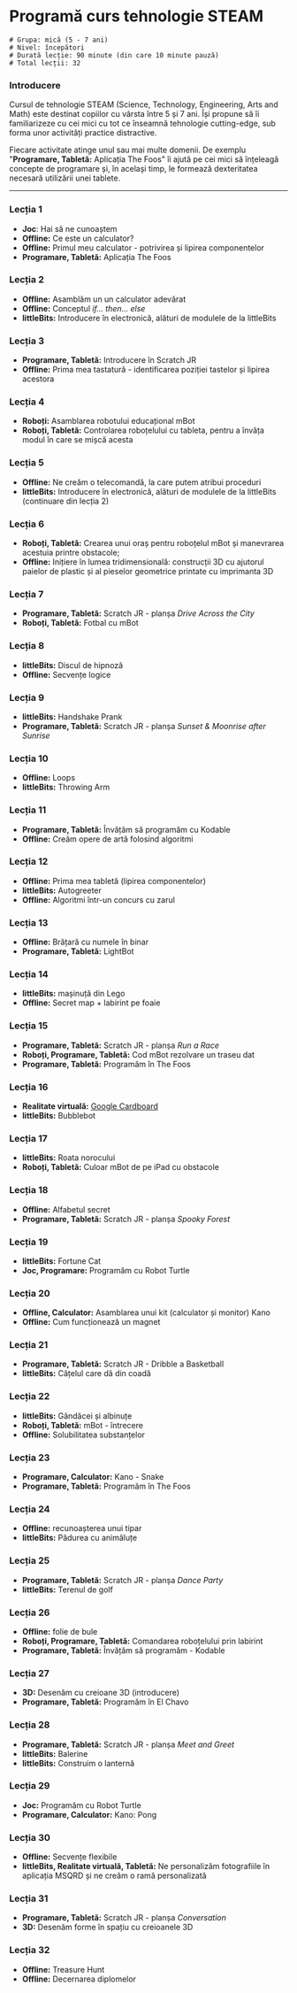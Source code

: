 # Programă curs tehnologie STEAM

    # Grupa: mică (5 - 7 ani)
    # Nivel: începători
    # Durată lecție: 90 minute (din care 10 minute pauză)
    # Total lecții: 32

### Introducere

Cursul de tehnologie STEAM (Science, Technology, Engineering, Arts and Math) este destinat copiilor cu vârsta între 5 și 7 ani. Își propune să îi familiarizeze cu cei mici cu tot ce înseamnă tehnologie cutting-edge, sub forma unor activități practice distractive.

Fiecare activitate atinge unul sau mai multe domenii. De exemplu "**Programare, Tabletă:** Aplicația The Foos" îi ajută pe cei mici să înțeleagă concepte de programare și, în același timp, le formează dexteritatea necesară utilizării unei tablete.

---

### Lecția 1
- **Joc**: Hai să ne cunoaștem
- **Offline:** Ce este un calculator?
- **Offline:** Primul meu calculator - potrivirea și lipirea componentelor
- **Programare, Tabletă:** Aplicația The Foos

### Lecția 2
- **Offline:** Asamblăm un un calculator adevărat
- **Offline:** Conceptul *if... then... else*
- **littleBits:** Introducere în electronică, alături de modulele de la littleBits

### Lecția 3
- **Programare, Tabletă:** Introducere în Scratch JR
- **Offline:** Prima mea tastatură - identificarea poziției tastelor și lipirea acestora

### Lecția 4
- **Roboți:** Asamblarea robotului educațional mBot
- **Roboți, Tabletă:** Controlarea roboțelului cu tableta, pentru a învăța modul în care se mișcă acesta

### Lecția 5
- **Offline:** Ne creăm o telecomandă, la care putem atribui proceduri
- **littleBits:** Introducere în electronică, alături de modulele de la littleBits (continuare din lecția 2)

### Lecția 6
- **Roboți, Tabletă:** Crearea unui oraș pentru roboțelul mBot și manevrarea acestuia printre obstacole;
- **Offline:** Inițiere în lumea tridimensională: construcții 3D cu ajutorul paielor de plastic și al pieselor geometrice printate cu imprimanta 3D

### Lecția 7
- **Programare, Tabletă:** Scratch JR - planșa *Drive Across the City*
- **Roboți, Tabletă:** Fotbal cu mBot

### Lecția 8
- **littleBits:** Discul de hipnoză
- **Offline:** Secvențe logice

### Lecția 9
- **littleBits:** Handshake Prank
- **Programare, Tabletă:** Scratch JR - planșa *Sunset & Moonrise after Sunrise*

### Lecția 10
- **Offline:** Loops
- **littleBits:** Throwing Arm

### Lecția 11
- **Programare, Tabletă:** Învățăm să programăm cu Kodable
- **Offline:** Creăm opere de artă folosind algoritmi

### Lecția 12
- **Offline:** Prima mea tabletă (lipirea componentelor)
- **littleBits:** Autogreeter
- **Offline:** Algoritmi într-un concurs cu zarul

### Lecția 13
- **Offline:** Brățară cu numele în binar
- **Programare, Tabletă:** LightBot

### Lecția 14
- **littleBits:** mașinuță din Lego
- **Offline:** Secret map + labirint pe foaie

### Lecția 15
- **Programare, Tabletă:** Scratch JR - planșa *Run a Race*
- **Roboți, Programare, Tabletă:** Cod mBot rezolvare un traseu dat
- **Programare, Tabletă:** Programăm în The Foos

### Lecția 16
- **Realitate virtuală:** [Google Cardboard](https://vr.google.com/cardboard/)
- **littleBits:** Bubblebot

### Lecția 17
- **littleBits:** Roata norocului
- **Roboți, Tabletă:** Culoar mBot de pe iPad cu obstacole

### Lecția 18
- **Offline:** Alfabetul secret
- **Programare, Tabletă:** Scratch JR - planșa *Spooky Forest*

### Lecția 19
- **littleBits:** Fortune Cat
- **Joc, Programare:** Programăm cu Robot Turtle

### Lecția 20
- **Offline, Calculator:** Asamblarea unui kit (calculator și monitor) Kano
- **Offline:** Cum funcționează un magnet

### Lecția 21
- **Programare, Tabletă:** Scratch JR - Dribble a Basketball
- **littleBits:** Cățelul care dă din coadă

### Lecția 22
- **littleBits:** Gândăcei și albinuțe
- **Roboți, Tabletă:** mBot - întrecere
- **Offline:** Solubilitatea substanțelor

### Lecția 23
- **Programare, Calculator:** Kano - Snake
- **Programare, Tabletă:** Programăm în The Foos

### Lecția 24
- **Offline:** recunoașterea unui tipar
- **littleBits:** Pădurea cu animăluțe

### Lecția 25
- **Programare, Tabletă:** Scratch JR - planșa *Dance Party*
- **littleBits:** Terenul de golf

### Lecția 26
- **Offline:** folie de bule
- **Roboți, Programare, Tabletă:** Comandarea roboțelului prin labirint
- **Programare, Tabletă:** Învățăm să programăm - Kodable

### Lecția 27
- **3D:** Desenăm cu creioane 3D (introducere)
- **Programare, Tabletă:** Programăm în El Chavo

### Lecția 28
- **Programare, Tabletă:** Scratch JR - planșa *Meet and Greet*
- **littleBits:** Balerine
- **littleBits:** Construim o lanternă

### Lecția 29
- **Joc:** Programăm cu Robot Turtle
- **Programare, Calculator:** Kano: Pong

### Lecția 30
- **Offline:** Secvențe flexibile
- **littleBits, Realitate virtuală, Tabletă:** Ne personalizăm fotografiile în aplicația MSQRD și ne creăm o ramă personalizată

### Lecția 31
- **Programare, Tabletă:** Scratch JR - planșa *Conversation*
- **3D:** Desenăm forme în spațiu cu creioanele 3D

### Lecția 32
- **Offline:** Treasure Hunt
- **Offline:** Decernarea diplomelor

